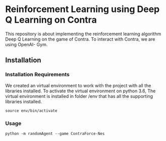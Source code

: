 # Reinforcement Learning using Deep Q Learning on Contra

This repository is about implementing the reinforcement learning algorithm Deep Q Learning on the game of Contra. To interact with Contra, we are using OpenAI- Gym.

## Installation

### Installation Requirements
We created an virtual environment to work with the project with all the libraries installed. To activate the virtual environment on python 3.6,
The virtual environment is installed in folder /env that has all the supporting libraries installed.
```
source env/bin/activate
```

### Usage

```
python -m randomAgent --game ContraForce-Nes                                                                                              

```
